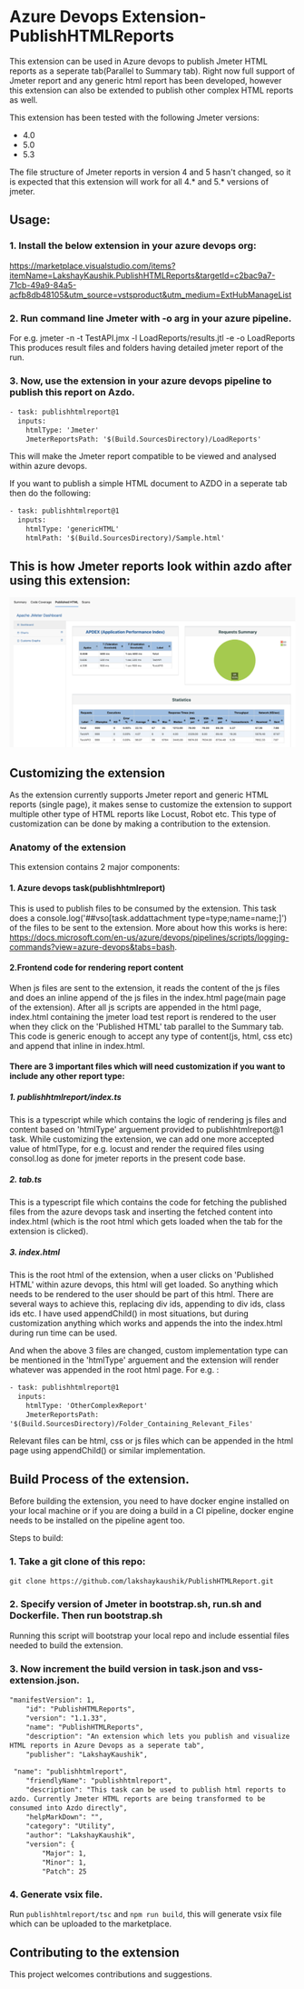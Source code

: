 # Azure Devops Extension- PublishHTMLReports
This extension can be used in Azure devops to publish Jmeter HTML reports as a seperate tab(Parallel to Summary tab). Right now full support of Jmeter report and any generic html report has been developed, however this extension can also be extended to publish other complex HTML reports as well.

This extension has been tested with the following Jmeter versions:

* 4.0
* 5.0
* 5.3

The file structure of Jmeter reports in version 4 and 5 hasn't changed, so it is expected that this extension will work for all 4.* and 5.* versions of jmeter.

## Usage:

### 1. Install the below extension in your azure devops org:
https://marketplace.visualstudio.com/items?itemName=LakshayKaushik.PublishHTMLReports&targetId=c2bac9a7-71cb-49a9-84a5-acfb8db48105&utm_source=vstsproduct&utm_medium=ExtHubManageList



### 2. Run command line Jmeter with -o arg in your azure pipeline.
For e.g. jmeter -n -t TestAPI.jmx -l LoadReports/results.jtl -e -o LoadReports
This produces result files and folders having detailed jmeter report of the run.


### 3. Now, use the extension in your azure devops pipeline to publish this report on Azdo.

```
- task: publishhtmlreport@1
  inputs:
    htmlType: 'Jmeter'
    JmeterReportsPath: '$(Build.SourcesDirectory)/LoadReports'
```

This will make the Jmeter report compatible to be viewed and analysed within azure devops.

If you want to publish a simple HTML document to AZDO in a seperate tab then do the following:

```
- task: publishhtmlreport@1
  inputs:
    htmlType: 'genericHTML'
    htmlPath: '$(Build.SourcesDirectory)/Sample.html'
```

## This is how Jmeter reports look within azdo after using this extension:

![Alt text](images/Sample6.png?raw=true "Dashboard")

## Customizing the extension

As the extension currently supports Jmeter report and generic HTML reports (single page), it makes sense to customize the extension to support multiple other type of HTML reports like Locust, Robot etc. This type of customization can be done by making a contribution to the extension. 

### Anatomy of the extension

This extension contains 2 major components: 

#### 1. Azure devops task(publishhtmlreport) 
This is used to publish files to be consumed by the extension. This task does a console.log('##vso[task.addattachment type=type;name=name;]') of the files to be sent to the extension. More about how this works is here: https://docs.microsoft.com/en-us/azure/devops/pipelines/scripts/logging-commands?view=azure-devops&tabs=bash.

#### 2.Frontend code for rendering report content
When js files are sent to the extension, it reads the content of the js files and does an inline append of the js files in the index.html page(main page of the extension). After all js scripts are appended in the html page, index.html containing the jmeter load test report is rendered to the user when they click on the 'Published HTML' tab parallel to the Summary tab. This code is generic enough to accept any type of content(js, html, css etc) and append that inline in index.html. 

#### There are 3 important files which will need customization if you want to include any other report type:

 ##### 1. publishhtmlreport/index.ts
 This is a typescript while which contains the logic of rendering js files and content based on 'htmlType' arguement provided to publishhtmlreport@1 task. While customizing the extension, we can add one more accepted value of htmlType, for e.g. locust and render the required files using consol.log as done for jmeter reports in the present code base.

##### 2. tab.ts
This is a typescript file which contains the code for fetching the published files from the azure devops task and inserting the fetched content into index.html (which is the root html which gets loaded when the tab for the extension is clicked). 

##### 3. index.html
This is the root html of the extension, when a user clicks on 'Published HTML' within azure devops, this html will get loaded. So anything which needs to be rendered to the user should be part of this html. There are several ways to achieve this, replacing div ids, appending to div ids, class ids etc. I have used appendChild() in most situations, but during customization anything which works and appends the into the index.html during run time can be used. 

And when the above 3 files are changed, custom implementation type can be mentioned in the 'htmlType' arguement and the extension will render whatever was appended in the root html page. For e.g. :

```
- task: publishhtmlreport@1
  inputs:
    htmlType: 'OtherComplexReport'
    JmeterReportsPath: '$(Build.SourcesDirectory)/Folder_Containing_Relevant_Files'
```
Relevant files can be html, css or js files which can be appended in the html page using appendChild() or similar implementation. 

## Build Process of the extension.

Before building the extension, you need to have docker engine installed on your local machine or if you are doing a build in a CI pipeline, docker engine needs to be installed on the pipeline agent too. 

Steps to build:

### 1. Take a git clone of this repo:
```
git clone https://github.com/lakshaykaushik/PublishHTMLReport.git

```

### 2. Specify version of Jmeter in bootstrap.sh, run.sh and Dockerfile. Then run bootstrap.sh 

Running this script will bootstrap your local repo and include essential files needed to build the extension.

### 3. Now increment the build version in task.json and vss-extension.json. 

```
"manifestVersion": 1,
    "id": "PublishHTMLReports",
    "version": "1.1.33",
    "name": "PublishHTMLReports",
    "description": "An extension which lets you publish and visualize HTML reports in Azure Devops as a seperate tab",
    "publisher": "LakshayKaushik",
```
```
 "name": "publishhtmlreport",
    "friendlyName": "publishhtmlreport",
    "description": "This task can be used to publish html reports to azdo. Currently Jmeter HTML reports are being transformed to be consumed into Azdo directly",
    "helpMarkDown": "",
    "category": "Utility",
    "author": "LakshayKaushik",
    "version": {
        "Major": 1,
        "Minor": 1,
        "Patch": 25
```
        

### 4. Generate vsix file.

Run ```publishhtmlreport/tsc``` and ```npm run build```, this will generate vsix file which can be uploaded to the marketplace.

## Contributing to the extension

This project welcomes contributions and suggestions. 

